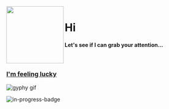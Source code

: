 <img align="left" height="150" src="https://user-images.githubusercontent.com/5083214/156877684-70d66b18-8bc3-46c2-8979-c2725767fd69.gif">

# Hi
#### Let's see if I can grab your attention...

<br/>

### [I'm feeling lucky](https://fct5mvs0s5.execute-api.us-east-2.amazonaws.com)
![gyphy gif](https://media2.giphy.com/media/4P1Ul8inSf2dQMvgXx/giphy.gif?cid=bfae7322terx6bfljifsyth1iou7mebzt3kchcs57onyb0po&rid=giphy.gif&ct=g)

![in-progress-badge](https://img.shields.io/badge/IN-PROGRESS-brightgreen)

